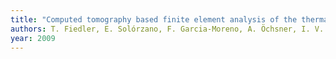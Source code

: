 ```yaml
---
title: "Computed tomography based finite element analysis of the thermal properties of cellular aluminium"
authors: T. Fiedler, E. Solórzano, F. Garcia‐Moreno, A. Öchsner, I. V. Belova, G. E. Murch
year: 2009
---
```


